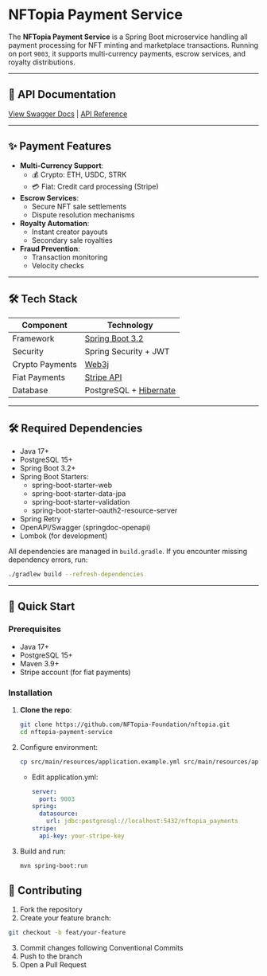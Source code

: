 # NFTopia Payment Service

The **NFTopia Payment Service** is a Spring Boot microservice handling all payment processing for NFT minting and marketplace transactions. Running on port `9003`, it supports multi-currency payments, escrow services, and royalty distributions.

---

## 🔗 API Documentation  
[View Swagger Docs](http://localhost:9003/swagger-ui.html) | [API Reference](http://localhost:9003/v3/api-docs)

---

## ✨ Payment Features  
- **Multi-Currency Support**:  
  - 💰 Crypto: ETH, USDC, STRK  
  - 💳 Fiat: Credit card processing (Stripe)  
- **Escrow Services**:  
  - Secure NFT sale settlements  
  - Dispute resolution mechanisms  
- **Royalty Automation**:  
  - Instant creator payouts  
  - Secondary sale royalties  
- **Fraud Prevention**:  
  - Transaction monitoring  
  - Velocity checks  

---

## 🛠️ Tech Stack  
| Component           | Technology                                                                 |
|---------------------|---------------------------------------------------------------------------|
| Framework           | [Spring Boot 3.2](https://spring.io/projects/spring-boot)                |
| Security           | Spring Security + JWT                                                    |
| Crypto Payments    | [Web3j](https://docs.web3j.io/)                                         |
| Fiat Payments      | [Stripe API](https://stripe.com/docs/api)                               |
| Database           | PostgreSQL + [Hibernate](https://hibernate.org/)                         |

---

## 🛠️ Required Dependencies

- Java 17+
- PostgreSQL 15+
- Spring Boot 3.2+
- Spring Boot Starters:
  - spring-boot-starter-web
  - spring-boot-starter-data-jpa
  - spring-boot-starter-validation
  - spring-boot-starter-oauth2-resource-server
- Spring Retry
- OpenAPI/Swagger (springdoc-openapi)
- Lombok (for development)

All dependencies are managed in `build.gradle`. If you encounter missing dependency errors, run:
```bash
./gradlew build --refresh-dependencies
```

---

## 🚀 Quick Start  

### Prerequisites  
- Java 17+  
- PostgreSQL 15+  
- Maven 3.9+  
- Stripe account (for fiat payments)  

### Installation  
1. **Clone the repo**:  
   ```bash
   git clone https://github.com/NFTopia-Foundation/nftopia.git
   cd nftopia-payment-service
   ```
2. Configure environment:
   ```bash
   cp src/main/resources/application.example.yml src/main/resources/application.yml
   ```
   - Edit application.yml:
     ```yaml
     server:
       port: 9003
     spring:
       datasource:
         url: jdbc:postgresql://localhost:5432/nftopia_payments
     stripe:
       api-key: your-stripe-key
     ```
3. Build and run:
   ```bash
   mvn spring-boot:run
   ```
## 🤝 Contributing

1. Fork the repository
2. Create your feature branch:
```bash
git checkout -b feat/your-feature
```
3. Commit changes following Conventional Commits
4. Push to the branch
5. Open a Pull Request
